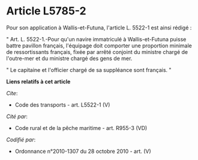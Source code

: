 # Article L5785-2

Pour son application à Wallis-et-Futuna, l'article L. 5522-1 est ainsi rédigé : 

" Art. L. 5522-1.-Pour qu'un navire immatriculé à Wallis-et-Futuna puisse battre pavillon français, l'équipage doit comporter
une proportion minimale de ressortissants français, fixée par arrêté conjoint du ministre chargé de l'outre-mer et du
ministre chargé des gens de mer. 

" Le capitaine et l'officier chargé de sa suppléance sont français. "

**Liens relatifs à cet article**

_Cite_:

  - Code des transports - art. L5522-1 (V)

_Cité par_:

  - Code rural et de la pêche maritime - art. R955-3 (VD)

_Codifié par_:

  - Ordonnance n°2010-1307 du 28 octobre 2010 - art. (V)
